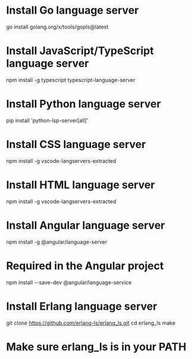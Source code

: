 
# Install Go language server
go install golang.org/x/tools/gopls@latest

# Install JavaScript/TypeScript language server
npm install -g typescript typescript-language-server

# Install Python language server
pip install 'python-lsp-server[all]'

# Install CSS language server
npm install -g vscode-langservers-extracted

# Install HTML language server
npm install -g vscode-langservers-extracted

# Install Angular language server
npm install -g @angular/language-server

# Required in the Angular project
npm install --save-dev @angular/language-service

# Install Erlang language server
git clone https://github.com/erlang-ls/erlang_ls.git
cd erlang_ls
make
# Make sure erlang_ls is in your PATH
